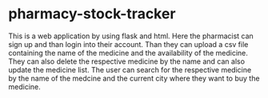 # pharmacy-stock-tracker


This is a web application by using flask and html. Here the pharmacist can sign up and than login into their account. Than they can upload a csv file containing the name of the 
medicine and the availability of the medicine. They can also delete the respective medicine by the name and can also update the medicine list. The user can search for the respective 
medicine by the name of the medcine and the current city where they want to buy the medicine.
